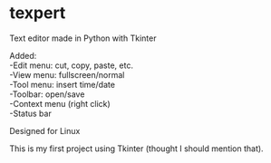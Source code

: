 # texpert  
Text editor made in Python with Tkinter  

 

Added:  
 -Edit menu: cut, copy, paste, etc.  
 -View menu: fullscreen/normal  
 -Tool menu: insert time/date  
 -Toolbar: open/save  
 -Context menu (right click)  
 -Status bar
 
 
 
 Designed for Linux  
   
    
   
     
 
 This is my first project using Tkinter (thought I should mention that).
 
 


